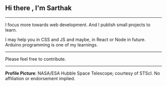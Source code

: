 ## Hi there , I'm Sarthak
---
I focus more towards web development. And I publish small projects to learn. 

I may help you in CSS and JS and maybe, in React or Node in future. Arduino programming is one of my learnings.

---

 Please feel free to contribute.

---

**Profile Picture**: NASA/ESA Hubble Space Telescope; courtesy of STScI.
No affiliation or endorsement implied.
